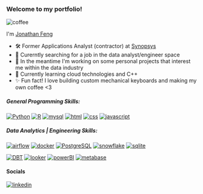 ### Welcome to my portfolio!

![coffee](https://media.tenor.com/-pqzLO-acTwAAAAd/chainsaw-man-coffee.gif)

I'm [Jonathan Feng]()


- 🛠️ Former Applications Analyst (contractor) at [Synopsys](https://www.synopsys.com/software-integrity/info/sig.html?utm_source=google&utm_medium=cpc&utm_term=synopsys&utm_campaign=G_S_Brand_US&cmp=ps-SIG-G_S_Brand_US&gclid=CjwKCAiAleOeBhBdEiwAfgmXf0g_o-mlxZFc_HuhfAhbkUpQ2MevSxU4G8c6GESV2AMmnPOvdK512hoCE9oQAvD_BwE)
- 💬 Curerntly searching for a job in the data analyst/engineer space
- 🔭 In the meantime I'm working on some personal projects that interest me within the data industry
- 🌱 Currently learning cloud technologies and C++
- ✨ Fun fact! I love building custom mechanical keyboards and making my own coffee <3


##### General Programming Skills:

[![Python](https://img.shields.io/badge/Python-blue?style=for-the-badge&logo=Python&logoColor=yellow)](https://)
[![R](https://img.shields.io/badge/R-grey?style=for-the-badge&logo=r&logoColor=blue)](https://)
[![mysql](https://img.shields.io/badge/mysql-teal?style=for-the-badge&logo=mysql&logoColor=white)](https://)
[![html](https://img.shields.io/badge/html-orange?style=for-the-badge&logo=html5&logoColor=white)](https://)
[![css](https://img.shields.io/badge/css-red?style=for-the-badge&logo=css3&logoColor=white)](https://)
[![javascript](https://img.shields.io/badge/javascript-yellow?style=for-the-badge&logo=javascript&logoColor=white)](https://)



##### Data Analytics | Engineering Skills:

[![airflow](https://img.shields.io/badge/airflow-grey?style=for-the-badge&logo=apache+airflow)](https://)
[![docker](https://img.shields.io/badge/docker-blue?style=for-the-badge&logo=docker&logoColor=white)](https://)
[![PostgreSQL](https://img.shields.io/badge/PostgreSQL-lightblue?style=for-the-badge&logo=postgresql)](https://)
[![snowflake](https://img.shields.io/badge/snowflake-white?style=for-the-badge&logo=snowflake)](https://)
[![sqlite](https://img.shields.io/badge/sqlite-teal?style=for-the-badge&logo=sqlite)](https://)

[![DBT](https://img.shields.io/badge/DBT-white?style=for-the-badge&logo=dbt&logoColor=orange)](https://)
[![looker](https://img.shields.io/badge/looker-C8A2C8?style=for-the-badge&logo=looker&logoColor=white)](https://)
[![powerBI](https://img.shields.io/badge/powerBI-yellow?style=for-the-badge&logo=powerbi&logoColor=white)](https://)
[![metabase](https://img.shields.io/badge/metabase-white?style=for-the-badge&logo=metabase)](https://)

#### Socials

[![linkedin](https://img.shields.io/badge/linkedin-grey?style=for-the-badge&logo=linkedin&logoColor=blue)](https://www.linkedin.com/in/j-feng/)
